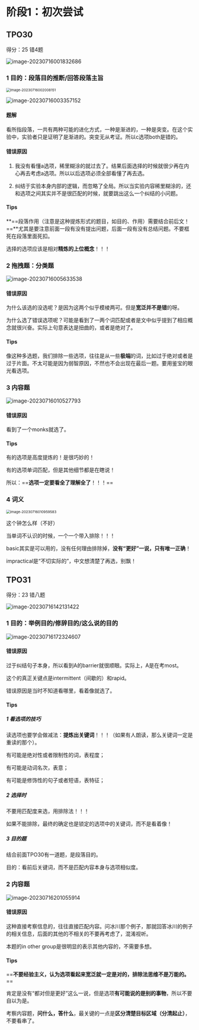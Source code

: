 # 阶段1：初次尝试



## TPO30

得分：25  错4题

![image-20230716001832686](https://raw.githubusercontent.com/Zhu-Shatong/cloudimg/master/img/image-20230716001832686.png)



### 1 目的：段落目的推断/回答段落主旨

<img src="https://raw.githubusercontent.com/Zhu-Shatong/cloudimg/master/img/image-20230716002008151.png" alt="image-20230716002008151" style="zoom:67%;" />

![image-20230716003357152](https://raw.githubusercontent.com/Zhu-Shatong/cloudimg/master/img/image-20230716003357152.png)

#### 题解

看所指段落，一共有两种可能的进化方式，一种是渐进的，一种是突变。在这个实验中，实验者只是证明了是渐进的。突变无从考证。所以c选项both是错的。

#### 错误原因

1. 我没有看懂a选项，稀里糊涂的就过去了。结果后面选择的时候就很少再在内心再去考虑a选项。所以以后选项必须全部看懂了再去选。

2. 纠结于实验本身内部的逻辑，而忽略了全局。所以当实验内容稀里糊涂的，还和选项之间其实并不是很匹配的时候，就要跳出这么一个纠结的小问题。

#### Tips

**==段落作用（注意是这种提炼形式的题目，如目的、作用）需要结合前后文！==**尤其是要注意前面一段有没有提出问题，后面一段有没有总结问题。不要框死在段落里面死扣。

选择的选项应该是相对**精炼的上位概念**！！！



### 2 拖拽题：分类题

![image-20230716005633538](https://raw.githubusercontent.com/Zhu-Shatong/cloudimg/master/img/image-20230716005633538.png)

#### 错误原因

为什么该选的没选呢？是因为这两个似乎模棱两可。但是**宽泛并不是错**的呀。

为什么选了错误选项呢？可能是看到了一两个词匹配或者是文中似乎提到了相应概念就很兴奋。实际上句意表达是扭曲的，或者是绝对了。

#### Tips

像这种多选题，我们排除一些选项，往往是从一些**极端**的词，比如过于绝对或者是过于片面。不太可能是因为弱智原因，不然也不会出现在最后一题。要用鉴宝的眼光看选项。



### 3 内容题

![image-20230716010527793](https://raw.githubusercontent.com/Zhu-Shatong/cloudimg/master/img/image-20230716010527793.png)

#### 错误原因

看到了一个monks就选了。

#### Tips

有的选项是高度提炼的！是很巧妙的！

有的选项单词匹配，但是其他细节都是在瞎说！

所以：==**选项一定要看全了理解全了**！！！==



### 4 词义

<img src="https://raw.githubusercontent.com/Zhu-Shatong/cloudimg/master/img/image-20230716010959583.png" alt="image-20230716010959583" style="zoom:67%;" />

这个钟怎么样（不好）

当单词不认识的时候，一个一个带入排除！！！

basic其实是可以用的，没有任何理由排除掉，**没有“更好”一说，只有唯一正确**！

impractical是“不切实际的”，中文想清楚了再选，别飘！





## TPO31

得分：23  错八题

![image-20230716142131422](https://raw.githubusercontent.com/Zhu-Shatong/cloudimg/master/img/image-20230716142131422.png)



### 1 目的：举例目的/修辞目的/这么说的目的

![image-20230716172324607](https://raw.githubusercontent.com/Zhu-Shatong/cloudimg/master/img/image-20230716172324607.png)

#### 错误原因

过于纠结句子本身，所以看到A的barrier就很顺眼。实际上，A是在考most。

这个的真正关键点是intermittent（间歇的）和rapid。

错误原因是当时不知道看哪里，看着像就选了。

#### Tips

##### 1 看选项的技巧

读选项也要学会做减法：**提炼出关键词**！！！（如果有人朗读，那么关键词一定是重读的那个）。

有可能是绝对性或者限制性的词，表程度；

有可能是动词名次，表意；

有可能是修饰性的句子或者短语，表特征；

##### 2 选择时

不要用匹配度来选，用排除法！！！

如果不能排除，最终的确定也是锁定的选项中的关键词，而不是看着像！

##### 3 目的题

结合前面TPO30有一道题，是段落目的。

目的：看前后关键词，而不是匹配内容本身与选项相似度。





### 2 内容题

![image-20230716201055914](https://raw.githubusercontent.com/Zhu-Shatong/cloudimg/master/img/image-20230716201055914.png)

#### 错误原因

这种直接考察信息的，往往直接匹配内容。问冰川那个例子，那就回答冰川的例子的相关信息，后面的其他的不相关的不要再考虑了，混淆视听。

本题的in other group是很明显的表示其他内容的，不需要多想。

#### Tips

==**不要经验主义，认为选项看起来宽泛就一定是对的，排除法思维不是万能的。**==

肯定是没有“都对但是更好”这么一说，但是选项**有可能说的是别的事物**，所以不要自以为是。

考察内容题，**问什么，答什么**，最关键的一点是**区分清楚目标区域（分清起止）**，不要看串了。









